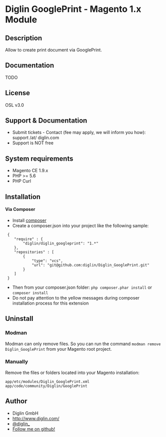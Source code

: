 # Diglin GooglePrint - Magento 1.x Module

## Description

Allow to create print document via GooglePrint.

## Documentation

TODO

## License

OSL v3.0

## Support & Documentation

- Submit tickets - Contact (fee may apply, we will inform you how): support /at/ diglin.com
- Support is NOT free

## System requirements

- Magento CE 1.9.x
- PHP >= 5.6
- PHP Curl

## Installation

#### Via Composer

- Install [composer](http://getcomposer.org/download/)
- Create a composer.json into your project like the following sample:

```
 {
    "require" : {
        "diglin/diglin_googleprint": "1.*"
    },
    "repositories" : [
        {
            "type": "vcs",
            "url": "git@github.com:diglin/Diglin_GooglePrint.git"
        }
    ]
 }
 ```
- Then from your composer.json folder: `php composer.phar install` or `composer install`
- Do not pay attention to the yellow messages during composer installation process for this extension

## Uninstall

### Modman

Modman can only remove files. So you can run the command `modman remove Diglin_GooglePrint` from your Magento root project.

### Manually

Remove the files or folders located into your Magento installation:
```
app/etc/modules/Diglin_GooglePrint.xml
app/code/community/Diglin/GooglePrint
```

## Author

* Diglin GmbH
* http://www.diglin.com/
* [@diglin_](https://twitter.com/diglin_)
* [Follow me on github!](https://github.com/diglin)
